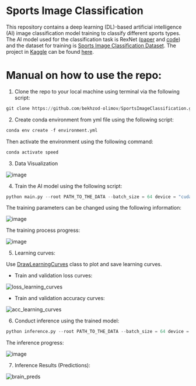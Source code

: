 # Sports Image Classification

This repository contains a deep learning (DL)-based artificial intelligence (AI) image classification model training to classify different sports types. The AI model used for the classification task is RexNet ([paper](https://arxiv.org/pdf/2007.00992.pdf) and [code](https://github.com/clovaai/rexnet)) and the dataset for training is [Sports Image Classification Dataset](https://www.kaggle.com/datasets/sidharkal/sports-image-classification). The project in [Kaggle](https://www.kaggle.com/) can be found [here](https://www.kaggle.com/code/killa92/sports-classification-pytorch-98-accuracy).

# Manual on how to use the repo:

1. Clone the repo to your local machine using terminal via the following script:

```python
git clone https://github.com/bekhzod-olimov/SportsImageClassification.git
```

2. Create conda environment from yml file using the following script:
```python
conda env create -f environment.yml
```
Then activate the environment using the following command:
```python
conda activate speed
```

3. Data Visualization

![image](https://github.com/bekhzod-olimov/SportsImageClassification/assets/50166164/6035063c-e7dd-4fd5-a388-8a9251d2de05)

4. Train the AI model using the following script:
```python
python main.py --root PATH_TO_THE_DATA --batch_size = 64 device = "cuda:0"
```
The training parameters can be changed using the following information:

![image](https://github.com/bekhzod-olimov/SportsImageClassification/assets/50166164/807af4f1-a7f3-410a-8bff-89c2984c9b27)

The training process progress:

![image](https://github.com/bekhzod-olimov/JellyfishClassifier/assets/50166164/ca68a5af-bef1-4b41-9412-648c2f4942c3)

5. Learning curves:
   
Use [DrawLearningCurves](https://github.com/bekhzod-olimov/SportsImageClassification/blob/266aa4f15aef5ea5887e228c1b85ab7c4627047f/main.py#L56) class to plot and save learning curves.

* Train and validation loss curves:
  
![loss_learning_curves](https://github.com/bekhzod-olimov/SportsBallClassification/assets/50166164/16db0e9d-dd69-40c4-83d9-199038e3b542)

* Train and validation accuracy curves:
  
![acc_learning_curves](https://github.com/bekhzod-olimov/SportsBallClassification/assets/50166164/fed231d0-4c8b-4398-ae3c-2d59a4421d51)

6. Conduct inference using the trained model:
```python
python inference.py --root PATH_TO_THE_DATA --batch_size = 64 device = "cuda:0"
```

The inference progress:

![image](https://github.com/bekhzod-olimov/JellyfishClassifier/assets/50166164/8fee0d75-c43c-4b85-9fcd-9a285a4cdf4a)

7. Inference Results (Predictions):

![brain_preds](https://github.com/bekhzod-olimov/SportsBallClassification/assets/50166164/7a8ffd57-4f66-4383-a5f5-06d032dbc27f)
